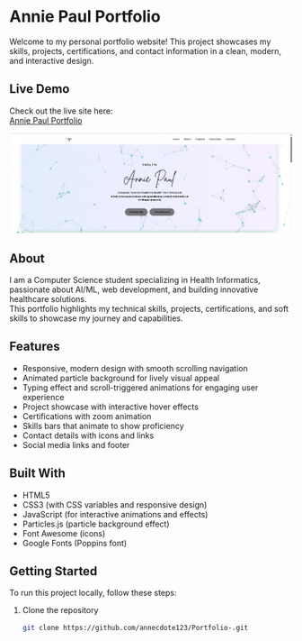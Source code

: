 # Annie Paul Portfolio

Welcome to my personal portfolio website! This project showcases my skills, projects, certifications, and contact information in a clean, modern, and interactive design.

## Live Demo

Check out the live site here:  
[Annie Paul Portfolio](https://annecdote123.github.io/Portfolio-/)

![Portfolio Screenshot](image/screenshot.png)

## About

I am a Computer Science student specializing in Health Informatics, passionate about AI/ML, web development, and building innovative healthcare solutions.  
This portfolio highlights my technical skills, projects, certifications, and soft skills to showcase my journey and capabilities.

## Features

- Responsive, modern design with smooth scrolling navigation  
- Animated particle background for lively visual appeal  
- Typing effect and scroll-triggered animations for engaging user experience  
- Project showcase with interactive hover effects  
- Certifications with zoom animation  
- Skills bars that animate to show proficiency  
- Contact details with icons and links  
- Social media links and footer

## Built With

- HTML5  
- CSS3 (with CSS variables and responsive design)  
- JavaScript (for interactive animations and effects)  
- Particles.js (particle background effect)  
- Font Awesome (icons)  
- Google Fonts (Poppins font)

## Getting Started

To run this project locally, follow these steps:

1. Clone the repository  
   ```bash
   git clone https://github.com/annecdote123/Portfolio-.git
